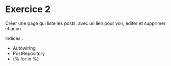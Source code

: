 # Exercice 2

Créer une page qui liste les posts,
avec un lien pour voir, éditer et supprimer chacun

Indices :
- Autowiring
- PostRepository
- {% for in %}